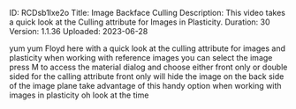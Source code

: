 ID: RCDsb1lxe2o
Title: Image Backface Culling
Description: This video takes a quick look at the Culling attribute for Images in Plasticity.
Duration: 30
Version: 1.1.36
Uploaded: 2023-06-28

yum yum
Floyd here with a quick look at the
culling attribute for images and
plasticity when working with reference
images you can select the image press M
to access the material dialog and choose
either front only or double sided for
the calling attribute front only will
hide the image on the back side of the
image plane take advantage of this handy
option when working with images in
plasticity oh look at the time
